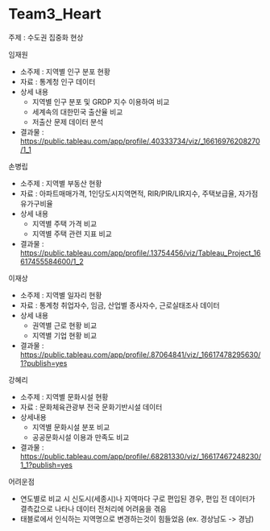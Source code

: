 # Team3_Heart

주제 : 수도권 집중화 현상

임재원
- 소주제 : 지역별 인구 분포 현황
- 자료 : 통계청 인구 데이터
- 상세 내용
  - 지역별 인구 분포 및 GRDP 지수 이용하여 비교
  - 세계속의 대한민국 출산율 비교
  - 저출산 문제 데이터 분석
- 결과물 : https://public.tableau.com/app/profile/.40333734/viz/_16616976208270/1_1

손병립 
- 소주제 : 지역별 부동산 현황
- 자료 : 아파트매매가격, 1인당도시지역면적, RIR/PIR/LIR지수, 주택보급율, 자가점유가구비율
- 상세 내용
  - 지역별 주택 가격 비교
  - 지역별 주택 관련 지표 비교
- 결과물 : https://public.tableau.com/app/profile/.13754456/viz/Tableau_Project_16617455584600/1_2

이재상
- 소주제 : 지역별 일자리 현황
- 자료 : 통계청 취업자수, 임금, 산업별 종사자수, 근로실태조사 데이터
- 상세 내용
  - 권역별 근로 현황 비교
  - 지역별 기업 현황 비교
- 결과물 : https://public.tableau.com/app/profile/.87064841/viz/_16617478295630/1?publish=yes

강혜리
- 소주제 : 지역별 문화시설 현황
- 자료 : 문화체육관광부 전국 문화기반시설 데이터
- 상세내용
  - 지역별 문화시설 분포 비교
  - 공공문화시설 이용과 만족도 비교
- 결과물 : https://public.tableau.com/app/profile/.68281330/viz/_16617467248230/1_1?publish=yes

어려운점
- 연도별로 비교 시 신도시(세종시)나 지역마다 구로 편입된 경우, 편입 전 데이터가 결측값으로 나타나 데이터 전처리에 어려움을 겪음
- 태블로에서 인식하는 지역명으로 변경하는것이 힘들었음 (ex. 경상남도 -> 경남)
